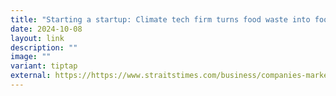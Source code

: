 ```yaml
---
title: "Starting a startup: Climate tech firm turns food waste into food containers"
date: 2024-10-08
layout: link
description: ""
image: ""
variant: tiptap
external: https://https://www.straitstimes.com/business/companies-markets/starting-a-start-up-climate-tech-firm-turns-food-waste-into-food-containers
---
```


